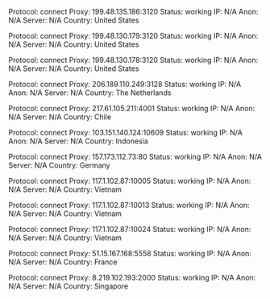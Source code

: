 Protocol: connect
Proxy: 199.48.135.186:3120
Status: working
IP: N/A
Anon: N/A
Server: N/A
Country: United States

Protocol: connect
Proxy: 199.48.130.179:3120
Status: working
IP: N/A
Anon: N/A
Server: N/A
Country: United States

Protocol: connect
Proxy: 199.48.130.178:3120
Status: working
IP: N/A
Anon: N/A
Server: N/A
Country: United States

Protocol: connect
Proxy: 206.189.110.249:3128
Status: working
IP: N/A
Anon: N/A
Server: N/A
Country: The Netherlands

Protocol: connect
Proxy: 217.61.105.211:4001
Status: working
IP: N/A
Anon: N/A
Server: N/A
Country: Chile

Protocol: connect
Proxy: 103.151.140.124:10609
Status: working
IP: N/A
Anon: N/A
Server: N/A
Country: Indonesia

Protocol: connect
Proxy: 157.173.112.73:80
Status: working
IP: N/A
Anon: N/A
Server: N/A
Country: Germany

Protocol: connect
Proxy: 117.1.102.87:10005
Status: working
IP: N/A
Anon: N/A
Server: N/A
Country: Vietnam

Protocol: connect
Proxy: 117.1.102.87:10013
Status: working
IP: N/A
Anon: N/A
Server: N/A
Country: Vietnam

Protocol: connect
Proxy: 117.1.102.87:10024
Status: working
IP: N/A
Anon: N/A
Server: N/A
Country: Vietnam

Protocol: connect
Proxy: 51.15.167.168:5558
Status: working
IP: N/A
Anon: N/A
Server: N/A
Country: France

Protocol: connect
Proxy: 8.219.102.193:2000
Status: working
IP: N/A
Anon: N/A
Server: N/A
Country: Singapore

